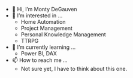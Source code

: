 - 👋 Hi, I’m Monty DeGauven
- 👀 I’m interested in ...
  - Home Automation
  - Project Management
  - Personal Knowledge Management
  - TTRPG
- 🌱 I’m currently learning ...
  - Power BI, DAX
- 📫 How to reach me ...
  - Not sure yet, I have to think about this one.

<!---
mdg-pnw/mdg-pnw is a ✨ special ✨ repository because its `README.md` (this file) appears on your GitHub profile.
You can click the Preview link to take a look at your changes.
--->
